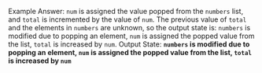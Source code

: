 Example Answer:
`num` is assigned the value popped from the `numbers` list, and `total` is incremented by the value of `num`. The previous value of `total` and the elements in `numbers` are unknown, so the output state is: `numbers` is modified due to popping an element, `num` is assigned the popped value from the list, `total` is increased by `num`.
Output State: **`numbers` is modified due to popping an element, `num` is assigned the popped value from the list, `total` is increased by `num`**